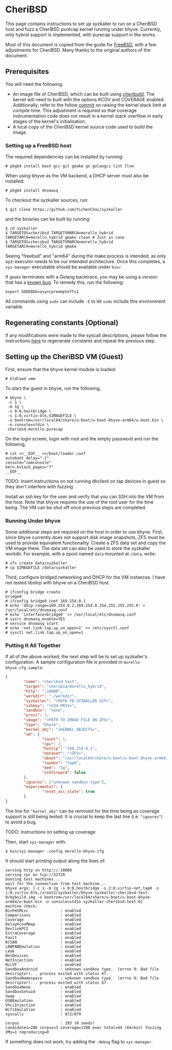 # CheriBSD

This page contains instructions to set up syzkaller to run on a CheriBSD host and fuzz a CheriBSD purecap kernel running under bhyve. Currently, only hybrid support is implemented, with purecap support in the works.

Most of this document is copied from the guide for [FreeBSD](docs/freebsd/README.md), with a few adjustments for CheriBSD. Many thanks to the original authors of the document.

## Prerequisites

You will need the following:
- An image file of CheriBSD, which can be built using [cheribuild](https://github.com/CTSRD-CHERI/cheribuild/). The kernel will need to built with the options KCOV and COVERAGE enabled. Additionally, refer to the follow [commit](https://github.com/RoundofThree/cheribsd/commit/fc6fe94493979d07ece2d042ab8e100308abef8d) on raising the kernel stack limit at compile time. This adjustment is required so that coverage instrumentation code does not result in a kernel stack overflow in early stages of the kernel's initialisation.
- A local copy of the CheriBSD kernel source code used to build the image.

### Setting up a FreeBSD host

The required dependencies can be installed by running:
```console
# pkg64 install bash gcc git gmake go golangci-lint llvm
```
When using bhyve as the VM backend, a DHCP server must also be installed:
```console
# pkg64 install dnsmasq
```
To checkout the syzkaller sources, run:
```console
$ git clone https://github.com/YichenChai/syzkaller
```
and the binaries can be built by running:
```console
$ cd syzkaller
$ TARGETOS=cheribsd TARGETVMARCH=morello_hybrid TARGETARCH=morello_hybrid gmake clean # Just in case
$ TARGETOS=cheribsd TARGETVMARCH=morello_hybrid TARGETARCH=morello_hybrid gmake
```

Seeing "freebsd" and "arm64" during the make process is intended, as only syz-executor needs to be our intended architecture. Once this completes, a `syz-manager` executable should be available under `bin/`.

If `gmake` terminates with a Golang backtrace, you may be using a version that has a [known bug](https://github.com/CTSRD-CHERI/cheribsd-ports/issues/9). To remedy this, run the following:

```console
export GODEBUG=asyncpreemptoff=1
```

All commands using `sudo` can include `-E` to let `sudo` include this environment variable.

## Regenerating constants (Optional)

If any modifications were made to the syscall descriptions, please follow the instructions [here](../../syscall_descriptions.md) to regenerate constants and repeat the previous step.

## Setting up the CheriBSD VM (Guest)

First, ensure that the bhyve kernel module is loaded:
```console
# kldload vmm
```

To start the guest in bhyve, run the following,
```console
# bhyve \
 -c 1 \
 -m 1g \
 -s 0:0,hostbridge \
 -s 1:0,virtio-blk,$IMAGEFILE \
 -o bootrom=/usr/local64/share/u-boot/u-boot-bhyve-arm64/u-boot.bin \
 -o console=stdio \
 cheribsd-morello-purecap
```

On the login screen, login with root and the empty password and run the following,

```console
# cat <<__EOF__ >>/boot/loader.conf
autoboot_delay="-1"
console="comconsole"
kern.kstack_pages="7"
__EOF__
```

TODO: Insert instructions on not running dhclient on tap devices in guest so they don't interfere with fuzzing

Install an ssh key for the user and verify that you can SSH into the VM from the host.  Note that bhyve requires the use of the root user for the time being. The VM can be shut off once previous steps are completed.

### Running Under bhyve

Some additional steps are required on the host in order to use bhyve.  First, since bhyve currently does not support disk image snapshots, ZFS must be used to provide equivalent functionality.  Create a ZFS data set and copy the VM image there.  The data set can also be used to store the syzkaller workdir.  For example, with a zpool named `data` mounted at `/data`, write:
```console
# zfs create data/syzkaller
# cp $IMAGEFILE /data/syzkaller
```
Third, configure bridged networking and DHCP for the VM instances.  I have not tested libslirp with bhyve on a CheriBSD host.

```console
# ifconfig bridge create
bridge0
# ifconfig bridge0 inet 169.254.0.1
# echo 'dhcp-range=169.254.0.2,169.254.0.254,255.255.255.0' > /usr/local/etc/dnsmasq.conf
# echo 'interface=bridge0' >> /usr/local/etc/dnsmasq.conf
# sysrc dnsmasq_enable=YES
# service dnsmasq start
# echo 'net.link.tap.up_on_open=1' >> /etc/sysctl.conf
# sysctl net.link.tap.up_on_open=1
```

### Putting It All Together

If all of the above worked, the next step will be to set up syzkaller's configuration. A sample configuration file is provided in `morello-bhyve.cfg.sample`:

```json
{
        "name": "cheribsd-test",
        "target": "cheribsd/morello_hybrid",
        "http": ":10000",
        "workdir": "./workdir",
        "syzkaller": "<PATH TO SYZKALLER GIT>",
        "sshkey": "<SSH PRIV>",
        "sandbox": "none",
        "procs": 1,
        "image": "<PATH TO IMAGE FILE ON ZFS>",
        "type": "bhyve",
        "kernel_obj": "<KERNEL OBJECTS>",
        "vm": {
                "count": 1,
                "cpu": 2,
                "hostip": "169.254.0.1",
                "dataset": "<ZFS>",
                "uboot": "/usr/local64/share/u-boot/u-boot-bhyve-arm64/u-boot.bin",
                "tapdev": "tap0",
                "mem": "2g",
                "sshforward": false
        },
        "ignores": ["unknown sandbox type"],
        "experimental": {
                "reset_acc_state": true
        }
}
```

The line for `"kernel_obj"` can be removed for the time being as coverage support is still being tested. It is crucial to keep the last line (i.e. `"ignores"`) to avoid a bug.

TODO: instructions on setting up coverage

Then, start `syz-manager` with:
```console
$ bin/syz-manager -config morello-bhyve.cfg
```
It should start printing output along the lines of:
```
serving http on http://:10000
serving rpc on tcp://32720
booting test machines...
wait for the connection from test machine...
bhyve args: [-c 1 -m 2g -s 0:0,hostbridge -s 2:0,virtio-net,tap0 -s 1:0,virtio-blk,/zroot2/syzkaller/bhyve-syzkaller-cheribsd-test-0/mybuild.img -o bootrom=/usr/local64/share/u-boot/u-boot-bhyve-arm64/u-boot.bin -o console=stdio syzkaller-cheribsd-test-0]
machine check:
BinFmtMisc              : enabled
Comparisons             : enabled
Coverage                : enabled
DelayKcovMmap           : enabled
DevlinkPCI              : enabled
ExtraCoverage           : enabled
Fault                   : enabled
KCSAN                   : enabled
LRWPANEmulation         : enabled
Leak                    : enabled
NetDevices              : enabled
NetInjection            : enabled
NicVF                   : enabled
SandboxAndroid          : unknown sandbox type.  (errno 9: Bad file descriptor). . process exited with status 67.
SandboxNamespace        : unknown sandbox type.  (errno 9: Bad file descriptor). . process exited with status 67.
SandboxNone             : enabled
SandboxSetuid           : enabled
Swap                    : enabled
USBEmulation            : enabled
VhciInjection           : enabled
WifiEmulation           : enabled
syscalls                : 872/879

corpus                  : 293 (0 seeds)
candidates=286 corpus=3 coverage=1298 exec total=44 (64/min) fuzzing VMs=1 reproducing=0 
```
If something does not work, try adding the `-debug` flag to `syz-manager`.